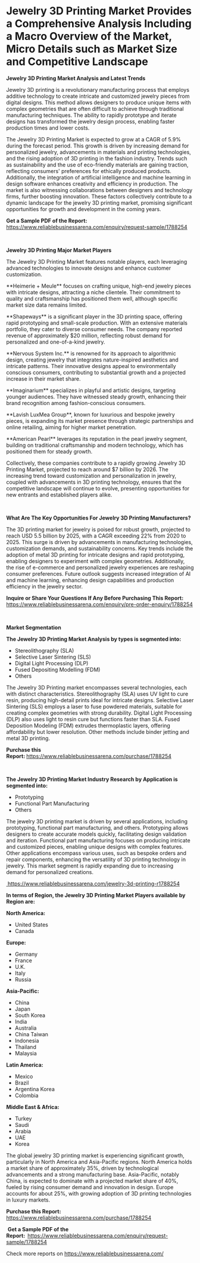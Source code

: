 <p><h1>Jewelry 3D Printing Market Provides a Comprehensive Analysis Including a Macro Overview of the Market, Micro Details such as Market Size and Competitive Landscape</h1></p><p><strong>Jewelry 3D Printing Market Analysis and Latest Trends</strong></p>
<p><p>Jewelry 3D printing is a revolutionary manufacturing process that employs additive technology to create intricate and customized jewelry pieces from digital designs. This method allows designers to produce unique items with complex geometries that are often difficult to achieve through traditional manufacturing techniques. The ability to rapidly prototype and iterate designs has transformed the jewelry design process, enabling faster production times and lower costs.</p><p>The Jewelry 3D Printing Market is expected to grow at a CAGR of 5.9% during the forecast period. This growth is driven by increasing demand for personalized jewelry, advancements in materials and printing technologies, and the rising adoption of 3D printing in the fashion industry. Trends such as sustainability and the use of eco-friendly materials are gaining traction, reflecting consumers' preferences for ethically produced products. Additionally, the integration of artificial intelligence and machine learning in design software enhances creativity and efficiency in production. The market is also witnessing collaborations between designers and technology firms, further boosting innovation. These factors collectively contribute to a dynamic landscape for the jewelry 3D printing market, promising significant opportunities for growth and development in the coming years.</p></p>
<p><strong>Get a Sample PDF of the Report:&nbsp;</strong> <a href="https://www.reliablebusinessarena.com/enquiry/request-sample/1788254?utm_campaign=2520&utm_medium=2&utm_source=Github&utm_content=ia&utm_term=10032025&utm_id=jewelry-3d-printing">https://www.reliablebusinessarena.com/enquiry/request-sample/1788254</a></p>
<p>&nbsp;</p>
<p><strong>Jewelry 3D Printing Major Market Players</strong></p>
<p><p>The Jewelry 3D Printing Market features notable players, each leveraging advanced technologies to innovate designs and enhance customer customization. </p><p>**Heimerie + Meule** focuses on crafting unique, high-end jewelry pieces with intricate designs, attracting a niche clientele. Their commitment to quality and craftsmanship has positioned them well, although specific market size data remains limited.</p><p>**Shapeways** is a significant player in the 3D printing space, offering rapid prototyping and small-scale production. With an extensive materials portfolio, they cater to diverse consumer needs. The company reported revenue of approximately $20 million, reflecting robust demand for personalized and one-of-a-kind jewelry.</p><p>**Nervous System Inc.** is renowned for its approach to algorithmic design, creating jewelry that integrates nature-inspired aesthetics and intricate patterns. Their innovative designs appeal to environmentally conscious consumers, contributing to substantial growth and a projected increase in their market share.</p><p>**Imaginarium** specializes in playful and artistic designs, targeting younger audiences. They have witnessed steady growth, enhancing their brand recognition among fashion-conscious consumers.</p><p>**Lavish LuxMea Group**, known for luxurious and bespoke jewelry pieces, is expanding its market presence through strategic partnerships and online retailing, aiming for higher market penetration.</p><p>**American Pearl** leverages its reputation in the pearl jewelry segment, building on traditional craftsmanship and modern technology, which has positioned them for steady growth.</p><p>Collectively, these companies contribute to a rapidly growing Jewelry 3D Printing Market, projected to reach around $7 billion by 2026. The increasing trend toward customization and personalization in jewelry, coupled with advancements in 3D printing technology, ensures that the competitive landscape will continue to evolve, presenting opportunities for new entrants and established players alike.</p></p>
<p>&nbsp;</p>
<p><strong>What Are The Key Opportunities For Jewelry 3D Printing Manufacturers?</strong></p>
<p><p>The 3D printing market for jewelry is poised for robust growth, projected to reach USD 5.5 billion by 2025, with a CAGR exceeding 22% from 2020 to 2025. This surge is driven by advancements in manufacturing technologies, customization demands, and sustainability concerns. Key trends include the adoption of metal 3D printing for intricate designs and rapid prototyping, enabling designers to experiment with complex geometries. Additionally, the rise of e-commerce and personalized jewelry experiences are reshaping consumer preferences. Future outlook suggests increased integration of AI and machine learning, enhancing design capabilities and production efficiency in the jewelry sector.</p></p>
<p><strong>Inquire or Share Your Questions If Any Before Purchasing This Report:</strong> <a href="https://www.reliablebusinessarena.com/enquiry/pre-order-enquiry/1788254?utm_campaign=2520&utm_medium=2&utm_source=Github&utm_content=ia&utm_term=10032025&utm_id=jewelry-3d-printing">https://www.reliablebusinessarena.com/enquiry/pre-order-enquiry/1788254</a></p>
<p>&nbsp;</p>
<p><strong>Market Segmentation</strong></p>
<p><strong>The Jewelry 3D Printing Market Analysis by types is segmented into:</strong></p>
<p><ul><li>Stereolithography (SLA)</li><li>Selective Laser Sintering (SLS)</li><li>Digital Light Processing (DLP)</li><li>Fused Depositing Modelling (FDM)</li><li>Others</li></ul></p>
<p><p>The Jewelry 3D Printing market encompasses several technologies, each with distinct characteristics. Stereolithography (SLA) uses UV light to cure resin, producing high-detail prints ideal for intricate designs. Selective Laser Sintering (SLS) employs a laser to fuse powdered materials, suitable for creating complex geometries with strong durability. Digital Light Processing (DLP) also uses light to resin cure but functions faster than SLA. Fused Deposition Modeling (FDM) extrudes thermoplastic layers, offering affordability but lower resolution. Other methods include binder jetting and metal 3D printing.</p></p>
<p><strong>Purchase this Report:&nbsp;</strong><a href="https://www.reliablebusinessarena.com/purchase/1788254?utm_campaign=2520&utm_medium=2&utm_source=Github&utm_content=ia&utm_term=10032025&utm_id=jewelry-3d-printing">https://www.reliablebusinessarena.com/purchase/1788254</a></p>
<p>&nbsp;</p>
<p><strong>The Jewelry 3D Printing Market Industry Research by Application is segmented into:</strong></p>
<p><ul><li>Prototyping</li><li>Functional Part Manufacturing</li><li>Others</li></ul></p>
<p><p>The jewelry 3D printing market is driven by several applications, including prototyping, functional part manufacturing, and others. Prototyping allows designers to create accurate models quickly, facilitating design validation and iteration. Functional part manufacturing focuses on producing intricate and customized pieces, enabling unique designs with complex features. Other applications encompass various uses, such as bespoke orders and repair components, enhancing the versatility of 3D printing technology in jewelry. This market segment is rapidly expanding due to increasing demand for personalized creations.</p></p>
<p><a href="https://www.reliablebusinessarena.com/jewelry-3d-printing-r1788254?utm_campaign=2520&utm_medium=2&utm_source=Github&utm_content=ia&utm_term=10032025&utm_id=jewelry-3d-printing">&nbsp;https://www.reliablebusinessarena.com/jewelry-3d-printing-r1788254</a></p>
<p><strong>In terms of Region, the Jewelry 3D Printing Market Players available by Region are:</strong></p>
<p>
    <p> <strong> North America: </strong>
        <ul>
            <li>United States</li>
            <li>Canada</li>
        </ul>
        </p> 
    <p> <strong> Europe: </strong>
        <ul>
            <li>Germany</li>
            <li>France</li>
            <li>U.K.</li>
            <li>Italy</li>
            <li>Russia</li>
        </ul>
        </p> 
    <p> <strong> Asia-Pacific: </strong>
        <ul>
            <li>China</li>
            <li>Japan</li>
            <li>South Korea</li>
            <li>India</li>
            <li>Australia</li>
            <li>China Taiwan</li>
            <li>Indonesia</li>
            <li>Thailand</li>
            <li>Malaysia</li>
        </ul>
        </p> 
    <p> <strong> Latin America: </strong>
        <ul>
            <li>Mexico</li>
            <li>Brazil</li>
            <li>Argentina Korea</li>
            <li>Colombia</li>
        </ul>
        </p> 
    <p> <strong> Middle East & Africa: </strong>
        <ul>
            <li>Turkey</li>
            <li>Saudi</li>
            <li>Arabia</li>
            <li>UAE</li>
            <li>Korea</li>
        </ul>
    </p>
    </p>
<p><p>The global jewelry 3D printing market is experiencing significant growth, particularly in North America and Asia-Pacific regions. North America holds a market share of approximately 35%, driven by technological advancements and a strong manufacturing base. Asia-Pacific, notably China, is expected to dominate with a projected market share of 40%, fueled by rising consumer demand and innovation in design. Europe accounts for about 25%, with growing adoption of 3D printing technologies in luxury markets.</p></p>
<p><strong>Purchase this Report: </strong><a href="https://www.reliablebusinessarena.com/purchase/1788254?utm_campaign=2520&utm_medium=2&utm_source=Github&utm_content=ia&utm_term=10032025&utm_id=jewelry-3d-printing">https://www.reliablebusinessarena.com/purchase/1788254</a></p>
<p>&nbsp;<strong>Get a Sample PDF of the Report:&nbsp;&nbsp;</strong><a href="https://www.reliablebusinessarena.com/enquiry/request-sample/1788254?utm_campaign=2520&utm_medium=2&utm_source=Github&utm_content=ia&utm_term=10032025&utm_id=jewelry-3d-printing">https://www.reliablebusinessarena.com/enquiry/request-sample/1788254</a></p>
<p><strong></strong></p>
<p>Check more reports on <a href="https://www.reliablebusinessarena.com/?utm_campaign=2520&utm_medium=2&utm_source=Github&utm_content=ia&utm_term=10032025&utm_id=jewelry-3d-printing">https://www.reliablebusinessarena.com/</a></p>